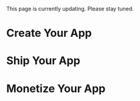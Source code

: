 This page is currently updating. Please stay tuned.

# Create Your App

# Ship Your App

# Monetize Your App

